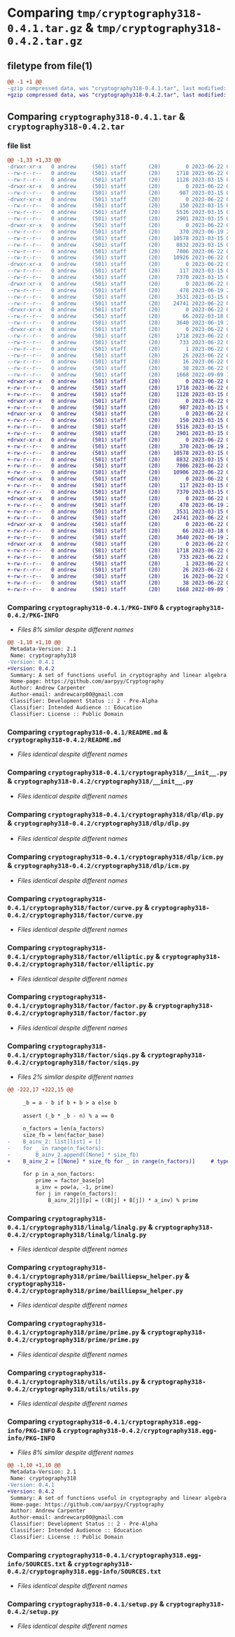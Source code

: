 # Comparing `tmp/cryptography318-0.4.1.tar.gz` & `tmp/cryptography318-0.4.2.tar.gz`

## filetype from file(1)

```diff
@@ -1 +1 @@
-gzip compressed data, was "cryptography318-0.4.1.tar", last modified: Thu Jun 22 03:43:29 2023, max compression
+gzip compressed data, was "cryptography318-0.4.2.tar", last modified: Thu Jun 22 03:47:31 2023, max compression
```

## Comparing `cryptography318-0.4.1.tar` & `cryptography318-0.4.2.tar`

### file list

```diff
@@ -1,33 +1,33 @@
-drwxr-xr-x   0 andrew     (501) staff       (20)        0 2023-06-22 03:43:29.192597 cryptography318-0.4.1/
--rw-r--r--   0 andrew     (501) staff       (20)     1718 2023-06-22 03:43:29.192433 cryptography318-0.4.1/PKG-INFO
--rw-r--r--   0 andrew     (501) staff       (20)     1128 2023-03-15 02:24:32.000000 cryptography318-0.4.1/README.md
-drwxr-xr-x   0 andrew     (501) staff       (20)        0 2023-06-22 03:43:29.186820 cryptography318-0.4.1/cryptography318/
--rw-r--r--   0 andrew     (501) staff       (20)      987 2023-03-15 00:29:52.000000 cryptography318-0.4.1/cryptography318/__init__.py
-drwxr-xr-x   0 andrew     (501) staff       (20)        0 2023-06-22 03:43:29.188674 cryptography318-0.4.1/cryptography318/dlp/
--rw-r--r--   0 andrew     (501) staff       (20)      150 2023-03-15 00:26:39.000000 cryptography318-0.4.1/cryptography318/dlp/__init__.py
--rw-r--r--   0 andrew     (501) staff       (20)     5516 2023-03-15 01:53:10.000000 cryptography318-0.4.1/cryptography318/dlp/dlp.py
--rw-r--r--   0 andrew     (501) staff       (20)     2901 2023-03-15 01:50:49.000000 cryptography318-0.4.1/cryptography318/dlp/icm.py
-drwxr-xr-x   0 andrew     (501) staff       (20)        0 2023-06-22 03:43:29.190171 cryptography318-0.4.1/cryptography318/factor/
--rw-r--r--   0 andrew     (501) staff       (20)      370 2023-06-19 20:52:32.000000 cryptography318-0.4.1/cryptography318/factor/__init__.py
--rw-r--r--   0 andrew     (501) staff       (20)    10578 2023-03-15 00:26:39.000000 cryptography318-0.4.1/cryptography318/factor/curve.py
--rw-r--r--   0 andrew     (501) staff       (20)     8832 2023-03-15 00:26:39.000000 cryptography318-0.4.1/cryptography318/factor/elliptic.py
--rw-r--r--   0 andrew     (501) staff       (20)     7006 2023-06-22 03:36:31.000000 cryptography318-0.4.1/cryptography318/factor/factor.py
--rw-r--r--   0 andrew     (501) staff       (20)    10926 2023-06-22 03:42:30.000000 cryptography318-0.4.1/cryptography318/factor/siqs.py
-drwxr-xr-x   0 andrew     (501) staff       (20)        0 2023-06-22 03:43:29.190663 cryptography318-0.4.1/cryptography318/linalg/
--rw-r--r--   0 andrew     (501) staff       (20)      117 2023-03-15 00:26:39.000000 cryptography318-0.4.1/cryptography318/linalg/__init__.py
--rw-r--r--   0 andrew     (501) staff       (20)     7370 2023-03-15 00:27:38.000000 cryptography318-0.4.1/cryptography318/linalg/linalg.py
-drwxr-xr-x   0 andrew     (501) staff       (20)        0 2023-06-22 03:43:29.191504 cryptography318-0.4.1/cryptography318/prime/
--rw-r--r--   0 andrew     (501) staff       (20)      478 2023-06-19 20:52:32.000000 cryptography318-0.4.1/cryptography318/prime/__init__.py
--rw-r--r--   0 andrew     (501) staff       (20)     3531 2023-03-15 01:46:28.000000 cryptography318-0.4.1/cryptography318/prime/bailliepsw_helper.py
--rw-r--r--   0 andrew     (501) staff       (20)    24741 2023-06-22 03:36:14.000000 cryptography318-0.4.1/cryptography318/prime/prime.py
-drwxr-xr-x   0 andrew     (501) staff       (20)        0 2023-06-22 03:43:29.192098 cryptography318-0.4.1/cryptography318/utils/
--rw-r--r--   0 andrew     (501) staff       (20)       66 2022-03-18 04:48:41.000000 cryptography318-0.4.1/cryptography318/utils/__init__.py
--rw-r--r--   0 andrew     (501) staff       (20)     3640 2023-06-19 20:19:13.000000 cryptography318-0.4.1/cryptography318/utils/utils.py
-drwxr-xr-x   0 andrew     (501) staff       (20)        0 2023-06-22 03:43:29.187861 cryptography318-0.4.1/cryptography318.egg-info/
--rw-r--r--   0 andrew     (501) staff       (20)     1718 2023-06-22 03:43:29.000000 cryptography318-0.4.1/cryptography318.egg-info/PKG-INFO
--rw-r--r--   0 andrew     (501) staff       (20)      733 2023-06-22 03:43:29.000000 cryptography318-0.4.1/cryptography318.egg-info/SOURCES.txt
--rw-r--r--   0 andrew     (501) staff       (20)        1 2023-06-22 03:43:29.000000 cryptography318-0.4.1/cryptography318.egg-info/dependency_links.txt
--rw-r--r--   0 andrew     (501) staff       (20)       26 2023-06-22 03:43:29.000000 cryptography318-0.4.1/cryptography318.egg-info/requires.txt
--rw-r--r--   0 andrew     (501) staff       (20)       16 2023-06-22 03:43:29.000000 cryptography318-0.4.1/cryptography318.egg-info/top_level.txt
--rw-r--r--   0 andrew     (501) staff       (20)       38 2023-06-22 03:43:29.192646 cryptography318-0.4.1/setup.cfg
--rw-r--r--   0 andrew     (501) staff       (20)     1668 2022-09-09 15:43:03.000000 cryptography318-0.4.1/setup.py
+drwxr-xr-x   0 andrew     (501) staff       (20)        0 2023-06-22 03:47:31.335463 cryptography318-0.4.2/
+-rw-r--r--   0 andrew     (501) staff       (20)     1718 2023-06-22 03:47:31.335290 cryptography318-0.4.2/PKG-INFO
+-rw-r--r--   0 andrew     (501) staff       (20)     1128 2023-03-15 02:24:32.000000 cryptography318-0.4.2/README.md
+drwxr-xr-x   0 andrew     (501) staff       (20)        0 2023-06-22 03:47:31.331561 cryptography318-0.4.2/cryptography318/
+-rw-r--r--   0 andrew     (501) staff       (20)      987 2023-03-15 00:29:52.000000 cryptography318-0.4.2/cryptography318/__init__.py
+drwxr-xr-x   0 andrew     (501) staff       (20)        0 2023-06-22 03:47:31.332934 cryptography318-0.4.2/cryptography318/dlp/
+-rw-r--r--   0 andrew     (501) staff       (20)      150 2023-03-15 00:26:39.000000 cryptography318-0.4.2/cryptography318/dlp/__init__.py
+-rw-r--r--   0 andrew     (501) staff       (20)     5516 2023-03-15 01:53:10.000000 cryptography318-0.4.2/cryptography318/dlp/dlp.py
+-rw-r--r--   0 andrew     (501) staff       (20)     2901 2023-03-15 01:50:49.000000 cryptography318-0.4.2/cryptography318/dlp/icm.py
+drwxr-xr-x   0 andrew     (501) staff       (20)        0 2023-06-22 03:47:31.333818 cryptography318-0.4.2/cryptography318/factor/
+-rw-r--r--   0 andrew     (501) staff       (20)      370 2023-06-19 20:52:32.000000 cryptography318-0.4.2/cryptography318/factor/__init__.py
+-rw-r--r--   0 andrew     (501) staff       (20)    10578 2023-03-15 00:26:39.000000 cryptography318-0.4.2/cryptography318/factor/curve.py
+-rw-r--r--   0 andrew     (501) staff       (20)     8832 2023-03-15 00:26:39.000000 cryptography318-0.4.2/cryptography318/factor/elliptic.py
+-rw-r--r--   0 andrew     (501) staff       (20)     7006 2023-06-22 03:36:31.000000 cryptography318-0.4.2/cryptography318/factor/factor.py
+-rw-r--r--   0 andrew     (501) staff       (20)    10906 2023-06-22 03:47:16.000000 cryptography318-0.4.2/cryptography318/factor/siqs.py
+drwxr-xr-x   0 andrew     (501) staff       (20)        0 2023-06-22 03:47:31.334139 cryptography318-0.4.2/cryptography318/linalg/
+-rw-r--r--   0 andrew     (501) staff       (20)      117 2023-03-15 00:26:39.000000 cryptography318-0.4.2/cryptography318/linalg/__init__.py
+-rw-r--r--   0 andrew     (501) staff       (20)     7370 2023-03-15 00:27:38.000000 cryptography318-0.4.2/cryptography318/linalg/linalg.py
+drwxr-xr-x   0 andrew     (501) staff       (20)        0 2023-06-22 03:47:31.334675 cryptography318-0.4.2/cryptography318/prime/
+-rw-r--r--   0 andrew     (501) staff       (20)      478 2023-06-19 20:52:32.000000 cryptography318-0.4.2/cryptography318/prime/__init__.py
+-rw-r--r--   0 andrew     (501) staff       (20)     3531 2023-03-15 01:46:28.000000 cryptography318-0.4.2/cryptography318/prime/bailliepsw_helper.py
+-rw-r--r--   0 andrew     (501) staff       (20)    24741 2023-06-22 03:36:14.000000 cryptography318-0.4.2/cryptography318/prime/prime.py
+drwxr-xr-x   0 andrew     (501) staff       (20)        0 2023-06-22 03:47:31.335074 cryptography318-0.4.2/cryptography318/utils/
+-rw-r--r--   0 andrew     (501) staff       (20)       66 2022-03-18 04:48:41.000000 cryptography318-0.4.2/cryptography318/utils/__init__.py
+-rw-r--r--   0 andrew     (501) staff       (20)     3640 2023-06-19 20:19:13.000000 cryptography318-0.4.2/cryptography318/utils/utils.py
+drwxr-xr-x   0 andrew     (501) staff       (20)        0 2023-06-22 03:47:31.332420 cryptography318-0.4.2/cryptography318.egg-info/
+-rw-r--r--   0 andrew     (501) staff       (20)     1718 2023-06-22 03:47:31.000000 cryptography318-0.4.2/cryptography318.egg-info/PKG-INFO
+-rw-r--r--   0 andrew     (501) staff       (20)      733 2023-06-22 03:47:31.000000 cryptography318-0.4.2/cryptography318.egg-info/SOURCES.txt
+-rw-r--r--   0 andrew     (501) staff       (20)        1 2023-06-22 03:47:31.000000 cryptography318-0.4.2/cryptography318.egg-info/dependency_links.txt
+-rw-r--r--   0 andrew     (501) staff       (20)       26 2023-06-22 03:47:31.000000 cryptography318-0.4.2/cryptography318.egg-info/requires.txt
+-rw-r--r--   0 andrew     (501) staff       (20)       16 2023-06-22 03:47:31.000000 cryptography318-0.4.2/cryptography318.egg-info/top_level.txt
+-rw-r--r--   0 andrew     (501) staff       (20)       38 2023-06-22 03:47:31.335510 cryptography318-0.4.2/setup.cfg
+-rw-r--r--   0 andrew     (501) staff       (20)     1668 2022-09-09 15:43:03.000000 cryptography318-0.4.2/setup.py
```

### Comparing `cryptography318-0.4.1/PKG-INFO` & `cryptography318-0.4.2/PKG-INFO`

 * *Files 8% similar despite different names*

```diff
@@ -1,10 +1,10 @@
 Metadata-Version: 2.1
 Name: cryptography318
-Version: 0.4.1
+Version: 0.4.2
 Summary: A set of functions useful in cryptography and linear algebra
 Home-page: https://github.com/aarpyy/Cryptography
 Author: Andrew Carpenter
 Author-email: andrewcarp00@gmail.com
 Classifier: Development Status :: 2 - Pre-Alpha
 Classifier: Intended Audience :: Education
 Classifier: License :: Public Domain
```

### Comparing `cryptography318-0.4.1/README.md` & `cryptography318-0.4.2/README.md`

 * *Files identical despite different names*

### Comparing `cryptography318-0.4.1/cryptography318/__init__.py` & `cryptography318-0.4.2/cryptography318/__init__.py`

 * *Files identical despite different names*

### Comparing `cryptography318-0.4.1/cryptography318/dlp/dlp.py` & `cryptography318-0.4.2/cryptography318/dlp/dlp.py`

 * *Files identical despite different names*

### Comparing `cryptography318-0.4.1/cryptography318/dlp/icm.py` & `cryptography318-0.4.2/cryptography318/dlp/icm.py`

 * *Files identical despite different names*

### Comparing `cryptography318-0.4.1/cryptography318/factor/curve.py` & `cryptography318-0.4.2/cryptography318/factor/curve.py`

 * *Files identical despite different names*

### Comparing `cryptography318-0.4.1/cryptography318/factor/elliptic.py` & `cryptography318-0.4.2/cryptography318/factor/elliptic.py`

 * *Files identical despite different names*

### Comparing `cryptography318-0.4.1/cryptography318/factor/factor.py` & `cryptography318-0.4.2/cryptography318/factor/factor.py`

 * *Files identical despite different names*

### Comparing `cryptography318-0.4.1/cryptography318/factor/siqs.py` & `cryptography318-0.4.2/cryptography318/factor/siqs.py`

 * *Files 2% similar despite different names*

```diff
@@ -222,17 +222,15 @@
 
     _b = a - b if b + b > a else b
 
     assert (_b * _b - n) % a == 0
 
     n_factors = len(a_factors)
     size_fb = len(factor_base)
-    B_ainv_2: list[list] = []
-    for _ in range(n_factors):
-        B_ainv_2.append([None] * size_fb)
+    B_ainv_2 = [[None] * size_fb for _ in range(n_factors)]     # type: list[list]
 
     for p in a_non_factors:
         prime = factor_base[p]
         a_inv = pow(a, -1, prime)
         for j in range(n_factors):
             B_ainv_2[j][p] = ((B[j] + B[j]) * a_inv) % prime
```

### Comparing `cryptography318-0.4.1/cryptography318/linalg/linalg.py` & `cryptography318-0.4.2/cryptography318/linalg/linalg.py`

 * *Files identical despite different names*

### Comparing `cryptography318-0.4.1/cryptography318/prime/bailliepsw_helper.py` & `cryptography318-0.4.2/cryptography318/prime/bailliepsw_helper.py`

 * *Files identical despite different names*

### Comparing `cryptography318-0.4.1/cryptography318/prime/prime.py` & `cryptography318-0.4.2/cryptography318/prime/prime.py`

 * *Files identical despite different names*

### Comparing `cryptography318-0.4.1/cryptography318/utils/utils.py` & `cryptography318-0.4.2/cryptography318/utils/utils.py`

 * *Files identical despite different names*

### Comparing `cryptography318-0.4.1/cryptography318.egg-info/PKG-INFO` & `cryptography318-0.4.2/cryptography318.egg-info/PKG-INFO`

 * *Files 8% similar despite different names*

```diff
@@ -1,10 +1,10 @@
 Metadata-Version: 2.1
 Name: cryptography318
-Version: 0.4.1
+Version: 0.4.2
 Summary: A set of functions useful in cryptography and linear algebra
 Home-page: https://github.com/aarpyy/Cryptography
 Author: Andrew Carpenter
 Author-email: andrewcarp00@gmail.com
 Classifier: Development Status :: 2 - Pre-Alpha
 Classifier: Intended Audience :: Education
 Classifier: License :: Public Domain
```

### Comparing `cryptography318-0.4.1/cryptography318.egg-info/SOURCES.txt` & `cryptography318-0.4.2/cryptography318.egg-info/SOURCES.txt`

 * *Files identical despite different names*

### Comparing `cryptography318-0.4.1/setup.py` & `cryptography318-0.4.2/setup.py`

 * *Files identical despite different names*

